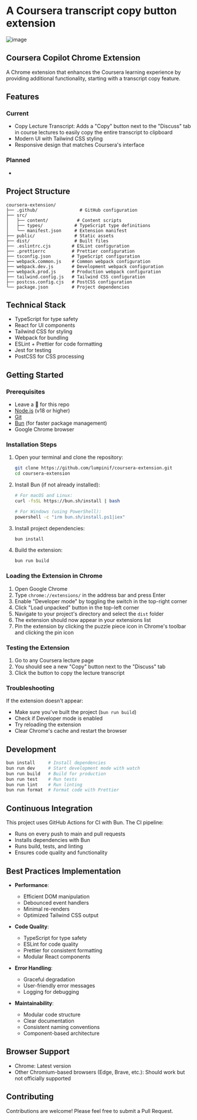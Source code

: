 # A Coursera transcript copy button extension

![image](https://github.com/user-attachments/assets/8fea1d83-b701-4660-b170-4e4ea9508f7c)

## Coursera Copilot Chrome Extension

A Chrome extension that enhances the Coursera learning experience by providing additional functionality, starting with a transcript copy feature.

## Features

### Current

- Copy Lecture Transcript: Adds a "Copy" button next to the "Discuss" tab in course lectures to easily copy the entire transcript to clipboard
- Modern UI with Tailwind CSS styling
- Responsive design that matches Coursera's interface

### Planned

-

## Project Structure

```tree
coursera-extension/
├── .github/                # GitHub configuration
├── src/
│   ├── content/           # Content scripts
│   ├── types/            # TypeScript type definitions
│   └── manifest.json     # Extension manifest
├── public/               # Static assets
├── dist/                 # Built files
├── .eslintrc.cjs        # ESLint configuration
├── .prettierrc          # Prettier configuration
├── tsconfig.json        # TypeScript configuration
├── webpack.common.js    # Common webpack configuration
├── webpack.dev.js       # Development webpack configuration
├── webpack.prod.js      # Production webpack configuration
├── tailwind.config.js   # Tailwind CSS configuration
├── postcss.config.cjs   # PostCSS configuration
└── package.json         # Project dependencies
```

## Technical Stack

- TypeScript for type safety
- React for UI components
- Tailwind CSS for styling
- Webpack for bundling
- ESLint + Prettier for code formatting
- Jest for testing
- PostCSS for CSS processing

## Getting Started

### Prerequisites
- Leave a 🌟 for this repo
- [Node.js](https://nodejs.org/) (v18 or higher)
- [Git](https://git-scm.com/)
- [Bun](https://bun.sh/) (for faster package management)
- Google Chrome browser

### Installation Steps

1. Open your terminal and clone the repository:

   ```bash
   git clone https://github.com/lumpinif/coursera-extension.git
   cd coursera-extension
   ```

2. Install Bun (if not already installed):

   ```bash
   # For macOS and Linux:
   curl -fsSL https://bun.sh/install | bash
   
   # For Windows (using PowerShell):
   powershell -c "irm bun.sh/install.ps1|iex"
   ```

3. Install project dependencies:

   ```bash
   bun install
   ```

4. Build the extension:

   ```bash
   bun run build
   ```

### Loading the Extension in Chrome

1. Open Google Chrome
2. Type `chrome://extensions/` in the address bar and press Enter
3. Enable "Developer mode" by toggling the switch in the top-right corner
4. Click "Load unpacked" button in the top-left corner
5. Navigate to your project's directory and select the `dist` folder
6. The extension should now appear in your extensions list
7. Pin the extension by clicking the puzzle piece icon in Chrome's toolbar and clicking the pin icon

### Testing the Extension

1. Go to any Coursera lecture page
2. You should see a new "Copy" button next to the "Discuss" tab
3. Click the button to copy the lecture transcript

### Troubleshooting

If the extension doesn't appear:

- Make sure you've built the project (`bun run build`)
- Check if Developer mode is enabled
- Try reloading the extension
- Clear Chrome's cache and restart the browser

## Development

```bash
bun install     # Install dependencies
bun run dev     # Start development mode with watch
bun run build   # Build for production
bun run test    # Run tests
bun run lint    # Run linting
bun run format  # Format code with Prettier
```

## Continuous Integration

This project uses GitHub Actions for CI with Bun. The CI pipeline:

- Runs on every push to main and pull requests
- Installs dependencies with Bun
- Runs build, tests, and linting
- Ensures code quality and functionality

## Best Practices Implementation

- **Performance**:

  - Efficient DOM manipulation
  - Debounced event handlers
  - Minimal re-renders
  - Optimized Tailwind CSS output

- **Code Quality**:

  - TypeScript for type safety
  - ESLint for code quality
  - Prettier for consistent formatting
  - Modular React components

- **Error Handling**:

  - Graceful degradation
  - User-friendly error messages
  - Logging for debugging

- **Maintainability**:

  - Modular code structure
  - Clear documentation
  - Consistent naming conventions
  - Component-based architecture

## Browser Support

- Chrome: Latest version
- Other Chromium-based browsers (Edge, Brave, etc.): Should work but not officially supported

## Contributing

Contributions are welcome! Please feel free to submit a Pull Request.
